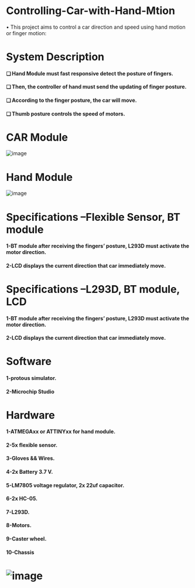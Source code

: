 # Controlling-Car-with-Hand-Mtion
• This project aims to control a car direction and speed using hand motion or finger motion:
# System Description
#### ❑ Hand Module must fast responsive detect the posture of fingers.
#### ❑ Then, the controller of hand must send the updating of finger posture.
#### ❑ According to the finger posture, the car will move.
#### ❑ Thumb posture controls the speed of motors.
# CAR Module
![image](https://github.com/eslamwaled150/Controlling-Car-with-Hand-Mtion/assets/92927283/7e673388-79cd-4c2b-a465-1c7d3b0d845f)
# Hand Module
![image](https://github.com/eslamwaled150/Controlling-Car-with-Hand-Mtion/assets/92927283/af657817-adb5-4b69-9959-e4bdcee19e34)
# Specifications –Flexible Sensor, BT module
#### 1-BT module after receiving the fingers’ posture, L293D must activate the motor direction.
#### 2-LCD displays the current direction that car immediately move.
# Specifications –L293D, BT module, LCD
#### 1-BT module after receiving the fingers’ posture, L293D must activate the motor direction.
#### 2-LCD displays the current direction that car immediately move.
# Software
#### 1-protous simulator.
#### 2-Microchip Studio
# Hardware
#### 1-ATMEGAxx or ATTINYxx for hand module.
#### 2-5x flexible sensor.
#### 3-Gloves && Wires.
#### 4-2x Battery 3.7 V.
#### 5-LM7805 voltage regulator, 2x 22uf capacitor.
#### 6-2x HC-05.
#### 7-L293D.
#### 8-Motors.
#### 9-Caster wheel.
#### 10-Chassis
# ![image](https://github.com/eslamwaled150/Controlling-Car-with-Hand-Mtion/assets/92927283/aaf7de2a-a806-45e7-8e4a-baa1c20b60d7)

